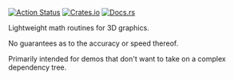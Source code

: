 [![Action Status](https://github.com/swiftcoder/mini-math-rs/workflows/Continuous%20integration/badge.svg)](https://github.com/swiftcoder/mini-math-rs/actions)
[![Crates.io](https://img.shields.io/crates/v/mini-math.svg)](https://crates.io/crates/mini-math)
[![Docs.rs](https://docs.rs/mini-math/badge.svg)](https://docs.rs/mini-math)

Lightweight math routines for 3D graphics.

No guarantees as to the accuracy or speed thereof.

Primarily intended for demos that don't want to take on a complex dependency tree.